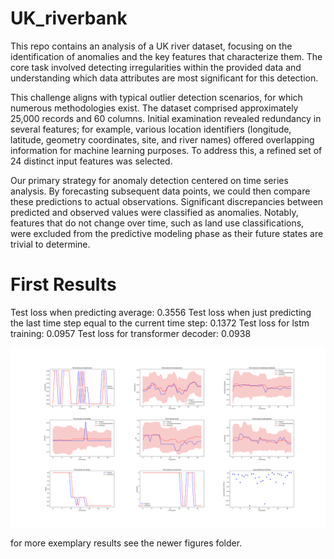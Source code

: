 # UK_riverbank

This repo contains an analysis of a UK river dataset, focusing on the identification of anomalies and the key features that characterize them. The core task involved detecting irregularities within the provided data and understanding which data attributes are most significant for this detection. 

This challenge aligns with typical outlier detection scenarios, for which numerous methodologies exist.
The dataset comprised approximately 25,000 records and 60 columns. Initial examination revealed redundancy in several features; for example, various location identifiers (longitude, latitude, geometry coordinates, site, and river names) offered overlapping information for machine learning purposes. To address this, a refined set of 24 distinct input features was selected.

Our primary strategy for anomaly detection centered on time series analysis. By forecasting subsequent data points, we could then compare these predictions to actual observations. Significant discrepancies between predicted and observed values were classified as anomalies. Notably, features that do not change over time, such as land use classifications, were excluded from the predictive modeling phase as their future states are trivial to determine.

# First Results

Test loss when predicting average: 0.3556
Test loss when just predicting the last time step equal to the current time step: 0.1372
Test loss for lstm training: 0.0957
Test loss for transformer decoder: 0.0938

![BioCLIP Schematic](newer_figures/ukriver_10.svg)

for more exemplary results see the newer figures folder.

